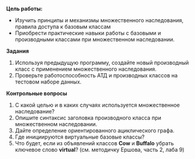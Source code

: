 **Цель работы:** 
- Изучить принципы и механизмы множественного наследования, правила доступа к базовым классам
- Приобрести практические навыки работы с базовыми и производными классами при множественном наследовании.  
  
**Задания**  
1. Используя предыдущую программу, создайте новый производный класс с применением множественного наследования.
2. Проверьте работоспособность АТД и производных классов на тестовом наборе данных.
  
**Контрольные вопросы**  
1. С какой целью и в каких случаях используется множественное наследование?
2. Опишите синтаксис заголовка производного класса при множественном наследовании.
3. Дайте определение ориентированного ациклического графа.
4. Где инициируются виртуальные базовые классы?
5. Что будет, если из объявлений классов **Cow** и **Buffalo** убрать ключевое слово **virtual**? (см. методичку Ершова, часть 2, лаба 9)